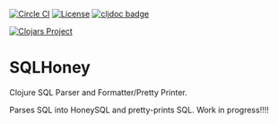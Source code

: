 <!-- [![Downloads](https://versions.deps.co/sqlhoney/sqlhoney/downloads.svg)](https://versions.deps.co/sqlhoney/sqlhoney) -->
<!-- [![Dependencies Status](https://versions.deps.co/sqlhoney/sqlhoney/status.svg)](https://versions.deps.co/sqlhoney/sqlhoney) -->
[![Circle CI](https://circleci.com/gh/camsaul/sqlhoney.svg?style=svg)](https://circleci.com/gh/camsaul/sqlhoney)
[![License](https://img.shields.io/badge/license-Eclipse%20Public%20License-blue.svg)](https://raw.githubusercontent.com/camsaul/sqlhoney/master/LICENSE.txt)
[![cljdoc badge](https://cljdoc.org/badge/sqlhoney/sqlhoney)](https://cljdoc.org/d/sqlhoney/sqlhoney/CURRENT)

[![Clojars Project](https://clojars.org/com.camsaul/sqlhoney/latest-version.svg)](http://clojars.org/com.camsaul/sqlhoney)

# SQLHoney

Clojure SQL Parser and Formatter/Pretty Printer.

Parses SQL into HoneySQL and pretty-prints SQL. Work in progress!!!!

